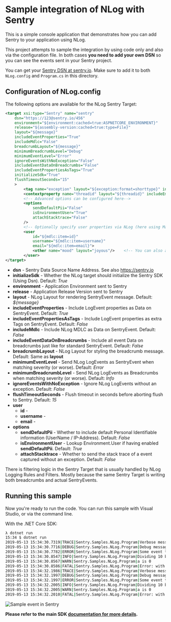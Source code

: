 # Sample integration of NLog with Sentry

This is a simple console application that demonstrates how you can add Sentry to your application using NLog.

This project attempts to sample the integration by using code only and also via the configuration file.
In both cases **you need to add your own DSN** so you can see the events sent in your Sentry project.

You can get your [Sentry DSN at sentry.io](https://sentry.io).
Make sure to add it to both `NLog.config` and `Program.cs` in this directory.

## Configuration of NLog.config
The following options are available for the NLog Sentry Target:

```xml
<target xsi:type="Sentry" name="sentry"
    dsn="https://123@sentry.io/456"
    environment="${environment:cached=true:ASPNETCORE_ENVIRONMENT}"
    release="${assembly-version:cached=true:type=File}"
    layout="${message}"
    includeEventProperties="True"
    includeMdlc="False"
    breadcrumbLayout="${message}"
    minimumBreadcrumbLevel="Debug"
    minimumEventLevel="Error"
    ignoreEventsWithNoException="False"
    includeEventDataOnBreadcrumbs="False"
    includeEventPropertiesAsTags="True"
    initializeSdk="True"
    flushTimeoutSeconds="15"
    >
        <tag name="exception" layout="${exception:format=shorttype}" includeEmptyValue="false" /><!-- Repeatable SentryEvent Tags -->
        <contextproperty name="threadid" layout="${threadid}" includeEmptyValue="true" />        <!-- Repeatable SentryEvent Data -->
        <!-- Advanced options can be configured here-->
        <options
            sendDefaultPii="False"
            isEnvironmentUser="True"
            attachStacktrace="False"
        />
        <!-- Optionally specify user properties via NLog (here using MappedDiagnosticsLogicalContext as an example) -->
        <user
            id="${mdlc:item=id}" 
            username="${mdlc:item=username}"
            email="${mdlc:item=email}">
            <other name="mood" layout="joyous"/>    <!-- You can also apply additional user properties here-->
        </user>
</target>
```

* **dsn** - Sentry Data Source Name Address. See also https://sentry.io
* **initializeSdk** -  Whether the NLog target should initialize the Sentry SDK (Using Dsn). Default: _True_
* **environment** - Application Environment sent to Sentry
* **release** - Application Release Version sent to Sentry
* **layout** - NLog Layout for rendering SentryEvent message. Default: _${message}_
* **includeEventProperties** - Include LogEvent properties as Data on SentryEvent. Default: _True_
* **includeEventPropertiesAsTags** - Include LogEvent properties as extra Tags on SentryEvent. Default: _False_
* **includeMdlc** - Include NLog MDLC as Data on SentryEvent. Default: _False_
* **includeEventDataOnBreadcrumbs** - Include all event Data on breadcrumbs just like for standard SentryEvent. Default: _False_
* **breadcrumbLayout** - NLog Layout for styling the breadcrumb message. Default: Same as **layout**
* **minimumEventLevel** - Send NLog LogEvents as SentryEvent when matching severity (or worse). Default: _Error_
* **minimumBreadcrumbLevel** - Send NLog LogEvents as Breadcrumbs when matching severity (or worse). Default: _Info_
* **ignoreEventsWithNoException** - Ignore NLog LogEvents without an exception. Default: _False_
* **flushTimeoutSeconds** - Flush timeout in seconds before aborting flush to Sentry. Default: _15_
* **user**
   * **id** -
   * **username** -
   * **email** -
* **options**
   * **sendDefaultPii** - Whether to include default Personal Identifiable information (UserName / IP-Address). Default: _False_
   * **isEnvironmentUser** - Lookup Environment.User if having enabled **sendDefaultPii**. Default: _True_
   * **attachStacktrace** - Whether to send the stack trace of a event captured without an exception. Default: _False_

There is filtering logic in the Sentry Target that is usually handled by NLog Logging Rules and Filters.
Mostly because the same Sentry Target is writing both breadcrumbs and actual SentryEvents.

## Running this sample

Now you're ready to run the code.
You can run this sample with Visual Studio, or via the command line.

With the .NET Core SDK:

```sh
λ dotnet run
15:34 $ dotnet run
2019-05-13 15:34:30.7319|TRACE|Sentry.Samples.NLog.Program|Verbose message which is not sent.
2019-05-13 15:34:30.7716|DEBUG|Sentry.Samples.NLog.Program|Debug message stored as breadcrumb.
2019-05-13 15:34:30.7782|ERROR|Sentry.Samples.NLog.Program|Some event that includes the previous breadcrumbs. mood = "happy that my error is reported"
2019-05-13 15:34:30.8547|INFO|Sentry.Samples.NLog.Program|Dividing 10 by 0
2019-05-13 15:34:30.8567|WARN|Sentry.Samples.NLog.Program|a is 0
2019-05-13 15:34:30.8586|FATAL|Sentry.Samples.NLog.Program|Error: with exception. { title = compound data object, wowFactor = 11, errorReported = True }
2019-05-13 15:34:32.1986|TRACE|Sentry.Samples.NLog.Program|Verbose message which is not sent.
2019-05-13 15:34:32.1997|DEBUG|Sentry.Samples.NLog.Program|Debug message stored as breadcrumb.
2019-05-13 15:34:32.1997|ERROR|Sentry.Samples.NLog.Program|Some event that includes the previous breadcrumbs. mood = "happy that my error is reported"
2019-05-13 15:34:32.2005|INFO|Sentry.Samples.NLog.Program|Dividing 10 by 0
2019-05-13 15:34:32.2005|WARN|Sentry.Samples.NLog.Program|a is 0
2019-05-13 15:34:32.2010|FATAL|Sentry.Samples.NLog.Program|Error: with exception. { title = compound data object, wowFactor = 11, errorReported = True }
```

![Sample event in Sentry](.assets/nlog-sentry.png)

**Please refer to the main SDK [documentation for more details](https://getsentry.github.io/sentry-dotnet/).**

